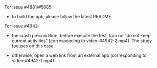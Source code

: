 For issue #4881/#5085:

- to build the apk, please follow the latest README

For issue #4942:

- the crash precondition: before execute the test, turn on "do not keep current activities" (corresponding to video-#4942-2.mp4). The study focuses on this case.

- otherwise, open a web link from an external app (corresponding to video-#4942-1.mp4).

